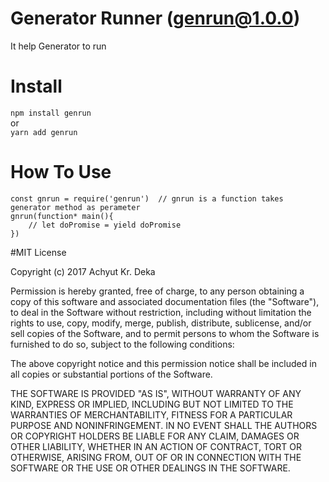 # Generator Runner (genrun@1.0.0)  
It help Generator to run  


# Install  
`npm install genrun`  
or  
`yarn add genrun`  

# How To Use
```    
const gnrun = require('genrun')  // gnrun is a function takes generator method as perameter
gnrun(function* main(){
    // let doPromise = yield doPromise    
})

```



#MIT License

Copyright (c) 2017 Achyut Kr. Deka

Permission is hereby granted, free of charge, to any person obtaining a copy
of this software and associated documentation files (the "Software"), to deal
in the Software without restriction, including without limitation the rights
to use, copy, modify, merge, publish, distribute, sublicense, and/or sell
copies of the Software, and to permit persons to whom the Software is
furnished to do so, subject to the following conditions:

The above copyright notice and this permission notice shall be included in all
copies or substantial portions of the Software.

THE SOFTWARE IS PROVIDED "AS IS", WITHOUT WARRANTY OF ANY KIND, EXPRESS OR
IMPLIED, INCLUDING BUT NOT LIMITED TO THE WARRANTIES OF MERCHANTABILITY,
FITNESS FOR A PARTICULAR PURPOSE AND NONINFRINGEMENT. IN NO EVENT SHALL THE
AUTHORS OR COPYRIGHT HOLDERS BE LIABLE FOR ANY CLAIM, DAMAGES OR OTHER
LIABILITY, WHETHER IN AN ACTION OF CONTRACT, TORT OR OTHERWISE, ARISING FROM,
OUT OF OR IN CONNECTION WITH THE SOFTWARE OR THE USE OR OTHER DEALINGS IN THE
SOFTWARE.
